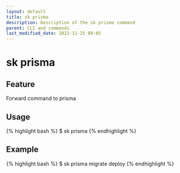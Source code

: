 ```yaml
---
layout: default
title: sk prisma
description: Description of the sk prisma command
parent: CLI and commands
last_modified_date: 2022-11-25 09:05
---
```


# sk prisma

## Feature

Forward command to prisma

## Usage

{% highlight bash %}
$ sk prisma <PrismaArgs>
{% endhighlight %}

## Example

{% highlight bash %}
$ sk prisma migrate deploy
{% endhighlight %}
